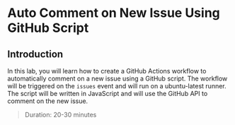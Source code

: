 # Auto Comment on New Issue Using GitHub Script

## Introduction

In this lab, you will learn how to create a GitHub Actions workflow to automatically comment on a new issue using a GitHub script. The workflow will be triggered on the `issues` event and will run on a ubuntu-latest runner. The script will be written in JavaScript and will use the GitHub API to comment on the new issue.

> Duration: 20-30 minutes

<!-- TODO -->
